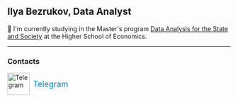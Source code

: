 ## Ilya Bezrukov, Data Analyst


 :school: I'm currently studying in the Master's program [Data Analysis for the State and Society](https://spb.hse.ru/en/ma/daps/) at the Higher School of Economics.


---

### Contacts

<a href="https://t.me/ilyaplunk" target="_blank" style="text-decoration: none; display: inline-flex; align-items: center;">
  <img src="https://github.com/user-attachments/assets/8b566ddf-f66f-422c-9c0f-d429b762dab2" alt="Telegram" width="50" height="50" />
  <span style="margin-left: 8px; font-size: 18px; color: #0088cc;">Telegram</span>
</a>



